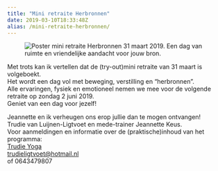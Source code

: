 ```yaml
---
title: "Mini retraite Herbronnen"
date: 2019-03-10T18:33:48Z
alias: /mini-retraite-herbronnen/
---
```

<!-- wp:image {"id":2300} -->
<figure class="wp-block-image"><img src="https://res.cloudinary.com/piith/image/upload/2019/03/mini-retraite-herbronnen-746x303.png" alt="Poster mini retraite Herbronnen 31 maart 2019. Een dag van ruimte en vriendelijke aandacht voor jouw bron." class="wp-image-2300"/></figure>
<!-- /wp:image -->

<!-- wp:paragraph -->
<p>Met trots kan ik vertellen dat de (try-out)mini retraite van 31 maart is volgeboekt.<br />
Het wordt een dag vol met beweging, verstilling en “herbronnen”.  <br />
Alle ervaringen, fysiek en emotioneel nemen we mee voor de volgende retraite op zondag 2 juni 2019. <br />
Geniet van een dag voor jezelf!</p>
<!-- /wp:paragraph -->

<!-- wp:paragraph -->
<p>Jeannette en ik verheugen ons erop jullie dan te mogen ontvangen!<br /> Trudie van Luijnen-Ligtvoet en mede-trainer Jeannette Keus. <br /> Voor aanmeldingen en informatie over de (praktische)inhoud van het programma:<br /> <a href="http://www.trudieyoga.nl">Trudie Yoga</a><br /> <a href="mailto:trudieligtvoet@hotmail.nl">trudieligtvoet@hotmail.nl</a><br /> of 0643479807</p>
<!-- /wp:paragraph -->